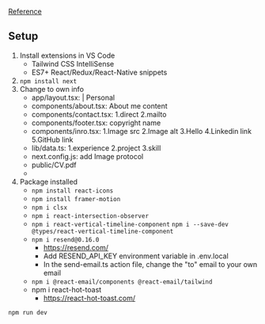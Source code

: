 [Reference](https://youtu.be/sUKptmUVIBM)

## Setup
1. Install extensions in VS Code
    - Tailwind CSS IntelliSense
    - ES7+ React/Redux/React-Native snippets
2. `npm install next`
3. Change to own info
    - app/layout.tsx: | Personal
    - components/about.tsx: About me content
    - components/contact.tsx: 1.direct 2.mailto
    - components/footer.tsx: copyright name
    - components/inro.tsx: 1.Image src 2.Image alt 3.Hello 4.Linkedin link 5.GitHub link
    - lib/data.ts: 1.experience 2.project 3.skill
    - next.config.js: add Image protocol
    - public/CV.pdf
    - 
5. Package installed
   - `npm install react-icons`
   - `npm install framer-motion`
   - `npm i clsx`
   - `npm i react-intersection-observer`
   - `npm i react-vertical-timeline-component` `npm i --save-dev @types/react-vertical-timeline-component`
   - `npm i resend@0.16.0`
        - https://resend.com/
        - Add RESEND_API_KEY environment variable in .env.local
        - In the send-email.ts action file, change the "to" email to your own email
   - `npm i @react-email/components @react-email/tailwind`
   - npm i react-hot-toast
        - https://react-hot-toast.com/

`npm run dev`